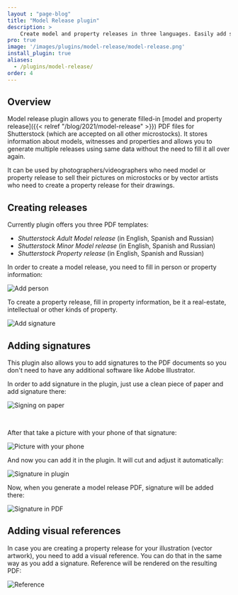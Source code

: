 ```yaml
---
layout : "page-blog"
title: "Model Release plugin"
description: >
    Create model and property releases in three languages. Easily add signatures or visual references.
pro: true
image: '/images/plugins/model-release/model-release.png'
install_plugin: true
aliases:
  - /plugins/model-release/
order: 4
---
```


## Overview

Model release plugin allows you to generate filled-in [model and property release]({{< relref "/blog/2021/model-release" >}}) PDF files for Shutterstock (which are accepted on all other microstocks). It stores information about models, witnesses and properties and allows you to generate multiple releases using same data without the need to fill it all over again.

It can be used by photographers/videographers who need model or property release to sell their pictures on microstocks or by vector artists who need to create a property release for their drawings.

## Creating releases

Currently plugin offers you three PDF templates:

- _Shutterstock Adult Model release_ (in English, Spanish and Russian)
- _Shutterstock Minor Model release_ (in English, Spanish and Russian)
- _Shutterstock Property release_ (in English, Spanish and Russian)

In order to create a model release, you need to fill in person or property information:

![Add person](/images/plugins/model-release/person-dialog.png "Add person information to create a model release")

To create a property release, fill in property information, be it a real-estate, intellectual or other kinds of property.

![Add signature](/images/plugins/model-release/property.png "Add property information to create a property release")

## Adding signatures

This plugin also allows you to add signatures to the PDF documents so you don't need to have any additional software like Adobe Illustrator.

In order to add signature in the plugin, just use a clean piece of paper and add signature there:

![Signing on paper](/images/plugins/model-release/signature.gif "Sign on any clean white paper")

<br />

After that take a picture with your phone of that signature:

![Picture with your phone](/images/plugins/model-release/camera.png "Use your phone to take a quick snap (just like on this mockup)")

And now you can add it in the plugin. It will cut and adjust it automatically:

![Signature in plugin](/images/plugins/model-release/signature-plugin.png "Signature preview in plugin")

Now, when you generate a model release PDF, signature will be added there:

![Signature in PDF](/images/plugins/model-release/generated.png "Signature in model release PDF")

## Adding visual references

In case you are creating a property release for your illustration (vector artwork), you need to add a visual reference. You can do that in the same way as you add a signature. Reference will be rendered on the resulting PDF:

![Reference](/images/plugins/model-release/reference.png "Reference to your illustration")